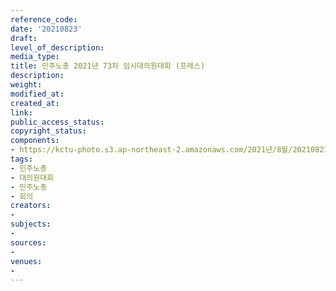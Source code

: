 ```yaml
---
reference_code: 
date: '20210823'
draft: 
level_of_description: 
media_type: 
title: 민주노총 2021년 73차 임시대의원대회 (프레스)
description: 
weight: 
modified_at: 
created_at: 
link: 
public_access_status: 
copyright_status: 
components:
- https://kctu-photo.s3.ap-northeast-2.amazonaws.com/2021년/8월/20210823-민주노총+2021년+73차+임시대의원대회+(프레스)_민주노총_대의원대회_민주노총_회의/_1D20225.jpg
tags:
- 민주노총
- 대의원대회
- 민주노총
- 회의
creators:
- 
subjects:
- 
sources:
- 
venues:
- 
---
```

